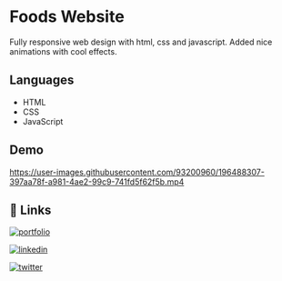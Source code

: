 # Foods Website
Fully responsive web design with html, css and javascript. Added nice animations with cool effects.

## Languages
- HTML
- CSS
- JavaScript

## Demo
https://user-images.githubusercontent.com/93200960/196488307-397aa78f-a981-4ae2-99c9-741fd5f62f5b.mp4

## 🔗 Links

[![portfolio](https://img.shields.io/badge/my_portfolio-000?style=for-the-badge&logo=ko-fi&logoColor=white)](https://portfolio-me-karanchandekar.vercel.app/)

[![linkedin](https://img.shields.io/badge/linkedin-0A66C2?style=for-the-badge&logo=linkedin&logoColor=white)](https://www.linkedin.com/in/karan-chandekar-a87263219/)

[![twitter](https://img.shields.io/badge/twitter-1DA1F2?style=for-the-badge&logo=twitter&logoColor=white)](https://twitter.com/karanchandekar1)
